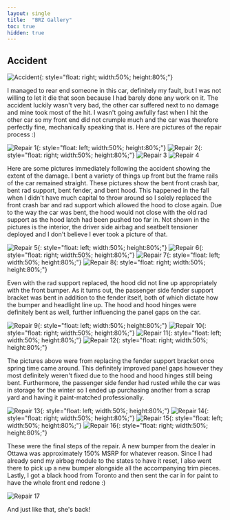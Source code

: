 ```yaml
---
layout: single
title:  "BRZ Gallery"
toc: true
hidden: true
---
```


## Accident

![Accident](/assets/img/brz/accident.jpg){: style="float: right; width:50%; height:80%;"}

I managed to rear end someone in this car, definitely my fault, but I was not willing to let it die that soon because I had barely done any work on it. The accident luckily wasn't very bad, the other car suffered next to no damage and mine took most of the hit. I wasn't going awfully fast when I hit the other car so my front end did not crumple much and the car was therefore perfectly fine, mechanically speaking that is. Here are pictures of the repair process :)

![Repair 1](/assets/img/brz/repair_1.jpg){: style="float: left; width:50%; height:80%;"}
![Repair 2](/assets/img/brz/repair_2.jpg){: style="float: right; width:50%; height:80%;"}
![Repair 3](/assets/img/brz/repair_3.jpg)
![Repair 4](/assets/img/brz/repair_4.jpg)

Here are some pictures immediately following the accident showing the extent of the damage. I bent a variety of things up front but the frame rails of the car remained straight. These pictures show the bent front crash bar, bent rad support, bent fender, and bent hood. This happened in the fall when I didn't have much capital to throw around so I solely replaced the front crash bar and rad support which allowed the hood to close again. Due to the way the car was bent, the hood would not close with the old rad support as the hood latch had been pushed too far in. Not shown in the pictures is the interior, the driver side airbag and seatbelt tensioner deployed and I don't believe I ever took a picture of that.

![Repair 5](/assets/img/brz/repair_5.jpg){: style="float: left; width:50%; height:80%;"}
![Repair 6](/assets/img/brz/repair_6.jpg){: style="float: right; width:50%; height:80%;"}
![Repair 7](/assets/img/brz/repair_7.jpg){: style="float: left; width:50%; height:80%;"}
![Repair 8](/assets/img/brz/repair_8.jpg){: style="float: right; width:50%; height:80%;"}

Even with the rad support replaced, the hood did not line up appropriately with the front bumper. As it turns out, the passenger side fender support bracket was bent in addition to the fender itself, both of which dictate how the bumper and headlight line up. The hood and hood hinges were definitely bent as well, further influencing the panel gaps on the car.

![Repair 9](/assets/img/brz/repair_9.jpg){: style="float: left; width:50%; height:80%;"}
![Repair 10](/assets/img/brz/repair_10.jpg){: style="float: right; width:50%; height:80%;"}
![Repair 11](/assets/img/brz/repair_11.jpg){: style="float: left; width:50%; height:80%;"}
![Repair 12](/assets/img/brz/repair_12.jpg){: style="float: right; width:50%; height:80%;"}

The pictures above were from replacing the fender support bracket once spring time came around. This definitely improved panel gaps however they most definitely weren't fixed due to the hood and hood hinges still being bent. Furthermore, the passenger side fender had rusted while the car was in storage for the winter so I ended up purchasing another from a scrap yard and having it paint-matched professionally.

![Repair 13](/assets/img/brz/repair_13.jpg){: style="float: left; width:50%; height:80%;"}
![Repair 14](/assets/img/brz/repair_14.jpg){: style="float: right; width:50%; height:80%;"}
![Repair 15](/assets/img/brz/repair_15.jpg){: style="float: left; width:50%; height:80%;"}
![Repair 16](/assets/img/brz/repair_16.jpg){: style="float: right; width:50%; height:80%;"}

These were the final steps of the repair. A new bumper from the dealer in Ottawa was approximately 150% MSRP for whatever reason. Since I had already send my airbag module to the states to have it reset, I also went there to pick up a new bumper alongside all the accompanying trim pieces. Lastly, I got a black hood from Toronto and then sent the car in for paint to have the whole front end redone :)

![Repair 17](/assets/img/brz/repair_17.jpg)

And just like that, she's back!